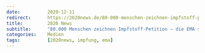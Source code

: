 ```yaml
---
date:          2020-12-11
redirect:      https://2020news.de/80-000-menschen-zeichnen-impfstoff-petition-die-ema-schweigt/
title:         2020 News
subtitle:      "80.000 Menschen zeichnen Impfstoff-Petition – die EMA schweigt"
categories:    Medien
tags:          [2020news, impfung, ema]
---
```

